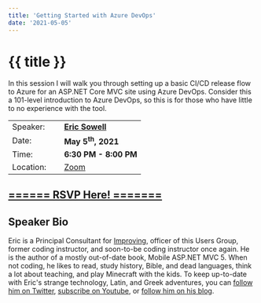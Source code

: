 ```yaml
---
title: 'Getting Started with Azure DevOps'
date: '2021-05-05'
---
```

# {{ title }}

<p>In this session I will walk you through setting up a basic CI/CD release flow to Azure for an ASP.NET Core MVC site using Azure DevOps. Consider this a 101-level introduction to Azure DevOps, so this is for those who have little to no experience with the tool.</p>

<table border="0">
    <tbody>
        <tr>
            <td>Speaker:</td>
            <td>&nbsp;</td>
            <td><a href=""><b>Eric Sowell</b></a></td>
        </tr>
        <tr>
            <td>Date:</td>
            <td>&nbsp;</td>
            <td><b>May 5<sup>th</sup>, 2021</b></td>
        </tr>
        <tr>
            <td valign="top">Time:</td>
            <td>&nbsp;</td>
            <td><b>6:30 PM - 8:00 PM</b></td>
        </tr>
        <tr>
            <td valign="top">Location:</td>
            <td>&nbsp;</td>
            <td><a title="Location" rel="noopener noreferrer" target="_blank" href="https://match.zoom.us/j/99220858774?pwd=TGpqV2l2cXVOVVVLejZvcHpTcUYxdz09">Zoom</a></td>
        </tr>
    </tbody>
</table>
<h2><a target="_blank" rel="noopener noreferrer" href="https://www.eventbrite.com/e/getting-started-with-azure-devops-tickets-153238792353">====== RSVP Here! =======</a></h2>
<h2>Speaker Bio</h2>
<p>Eric is a Principal Consultant for <a href="https://improving.com/">Improving</a>, officer of this Users Group, former coding instructor, and soon-to-be coding instructor once again. He is the author of a mostly out-of-date book, Mobile ASP.NET MVC 5. When not coding, he likes to read, study history, Bible, and dead languages, think a lot about teaching, and play Minecraft with the kids. To keep up-to-date with Eric's strange technology, Latin, and Greek adventures, you can <a href="https://twitter.com/Mallioch">follow him on Twitter</a>, <a href="https://www.youtube.com/channel/UCCHcJejvdlXxLlG0encr53Q">subscribe on Youtube</a>, or <a href="http://ericsowell.com/blog">follow him on his blog</a>.</p>
